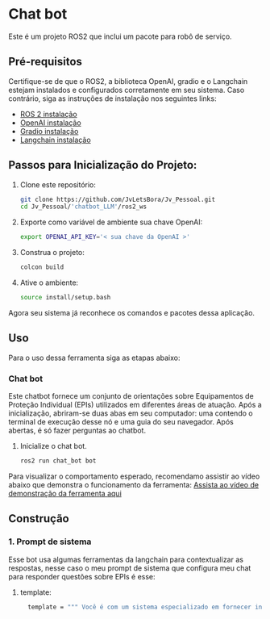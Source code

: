 # Chat bot
Este é um projeto ROS2 que inclui um pacote para robô de serviço.
## Pré-requisitos
Certifique-se de que o ROS2, a biblioteca OpenAI, gradio e o Langchain estejam instalados e configurados corretamente em seu sistema. Caso contrário, siga as instruções de instalação nos seguintes links:
- [ROS 2 instalação](https://rmnicola.github.io/m8-ec-encontros/sprint1/encontro1/setup-ros)
- [OpenAI instalação](https://platform.openai.com/docs/quickstart?context=python)
- [Gradio instalação](https://www.gradio.app/guides/quickstart)
- [Langchain instalação](https://python.langchain.com/docs/get_started/installation)
## Passos para Inicialização do Projeto:
1. Clone este repositório:
   ```bash
   git clone https://github.com/JvLetsBora/Jv_Pessoal.git
   cd Jv_Pessoal/'chatbot_LLM'/ros2_ws
2. Exporte como variável de ambiente sua chave OpenAI:
    ```bash
    export OPENAI_API_KEY='< sua chave da OpenAI >'
3. Construa o projeto:
    ```bash
    colcon build
4. Ative o ambiente:
    ```bash
    source install/setup.bash
Agora seu sistema já reconhece os comandos e pacotes dessa aplicação.
## Uso
Para o uso dessa ferramenta siga as etapas abaixo:
### Chat bot
Este chatbot fornece um conjunto de orientações sobre Equipamentos de Proteção Individual (EPIs) utilizados em diferentes áreas de atuação. Após a inicialização, abriram-se duas abas em seu computador: uma contendo o terminal de execução desse nó e uma guia do seu navegador. Após abertas, é só fazer perguntas ao chatbot.
1. Inicialize o chat bot.
    ```bash
    ros2 run chat_bot bot

Para visualizar o comportamento esperado, recomendamo assistir ao vídeo abaixo que demonstra o funcionamento da ferramenta:
[Assista ao vídeo de demonstração da ferramenta aqui](https://python.langchain.com/docs/get_started/installation)

## Construção
### 1. Prompt de sistema
Esse bot usa algumas ferramentas da langchain para contextualizar as respostas, nesse caso o meu prompt de sistema que configura meu chat para responder questões sobre EPIs é esse:
1. template:
    ```bash
      template = """ Você é com um sistema especializado em fornecer informações concisas e precisas sobre normas de segurança em ambientes industriais. Você foi treinado para oferecer orientações relacionadas a equipamentos de          proteção individual (EPIs), práticas seguras de operação e medidas de prevenção em diversos cenários industriais. """
